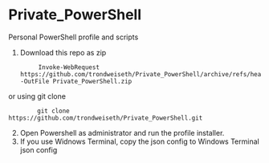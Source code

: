 # Private_PowerShell
Personal PowerShell profile and scripts

1) Download this repo as zip

            Invoke-WebRequest https://github.com/trondweiseth/Private_PowerShell/archive/refs/heads/main.zip -OutFile Private_PowerShell.zip
            
or using git clone

            git clone https://github.com/trondweiseth/Private_PowerShell.git

2) Open Powershell as administrator and run the profile installer.
3) If you use Widnows Terminal, copy the json config to Windows Terminal json config

